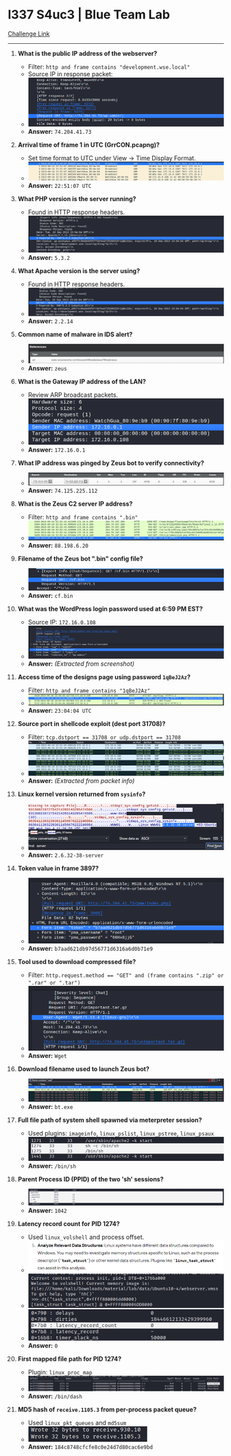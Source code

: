 # l337 S4uc3 | Blue Team Lab

[Challenge Link](https://cyberdefenders.org/blueteam-ctf-challenges/l337-s4uc3/)

---

1. **What is the public IP address of the webserver?**  
   - Filter: `http and frame contains "development.wse.local"`  
   - Source IP in response packet:  
   - ![Packet](./img/l337-S4uc3-1-3.png)  
   - **Answer:** `74.204.41.73`

2. **Arrival time of frame 1 in UTC (GrrCON.pcapng)?**  
   - Set time format to UTC under View → Time Display Format.  
   - ![Timestamp](./img/l337-S4uc3-2-1.png)  
   - **Answer:** `22:51:07 UTC`

3. **What PHP version is the server running?**  
   - Found in HTTP response headers.  
   - ![PHP Version](./img/l337-S4uc3-3-1.png)  
   - **Answer:** `5.3.2`

4. **What Apache version is the server using?**  
   - Found in HTTP response headers.  
   - ![Apache Version](./img/l337-S4uc3-4-1.png)  
   - **Answer:** `2.2.14`

5. **Common name of malware in IDS alert?**  
   - ![IDS Alert](./img/l337-S4uc3-5-1.png)  
   - **Answer:** `zeus`

6. **What is the Gateway IP address of the LAN?**  
   - Review ARP broadcast packets.  
   - ![Gateway](./img/l337-S4uc3-6-2.png)  
   - **Answer:** `172.16.0.1`

7. **What IP address was pinged by Zeus bot to verify connectivity?**  
   - ![Pinged IP](./img/l337-S4uc3-7-1.png)  
   - **Answer:** `74.125.225.112`

8. **What is the Zeus C2 server IP address?**  
   - Filter: `http and frame contains ".bin"`  
   - ![C2 IP](./img/l337-S4uc3-8-2.png)  
   - **Answer:** `88.198.6.20`

9. **Filename of the Zeus bot ".bin" config file?**  
   - ![Config File](./img/l337-S4uc3-9-1.png)  
   - **Answer:** `cf.bin`

10. **What was the WordPress login password used at 6:59 PM EST?**  
    - Source IP: `172.16.0.108`  
    - ![Password](./img/l337-S4uc3-10-2.png)  
    - **Answer:** *(Extracted from screenshot)*

11. **Access time of the designs page using password `1qBeJ2Az`?**  
    - Filter: `http and frame contains "1qBeJ2Az"`  
    - ![Access Time](./img/l337-S4uc3-11-2.png)  
    - **Answer:** `23:04:04 UTC`

12. **Source port in shellcode exploit (dest port 31708)?**  
    - Filter: `tcp.dstport == 31708 or udp.dstport == 31708`  
    - ![Shellcode Packet](./img/l337-S4uc3-12-1.png)  
    - **Answer:** *(Extracted from packet info)*

13. **Linux kernel version returned from `sysinfo`?**  
    - ![Kernel Info](./img/l337-S4uc3-13-2.png)  
    - **Answer:** `2.6.32-38-server`

14. **Token value in frame 3897?**  
    - ![Token](./img/l337-S4uc3-14-1.png)  
    - **Answer:** `b7aad621db97d56771d6316a6d0b71e9`

15. **Tool used to download compressed file?**  
    - Filter: `http.request.method == "GET" and (frame contains ".zip" or ".rar" or ".tar")`  
    - ![Tool](./img/l337-S4uc3-15-1.png)  
    - **Answer:** `Wget`

16. **Download filename used to launch Zeus bot?**  
    - ![Filename](./img/l337-S4uc3-16-1.png)  
    - **Answer:** `bt.exe`

17. **Full file path of system shell spawned via meterpreter session?**  
    - Used plugins: `imageinfo`, `linux_pslist`, `linux_pstree`, `linux_psaux`  
    - ![Shell Path](./img/l337-S4uc3-17-4.png)  
    - **Answer:** `/bin/sh`

18. **Parent Process ID (PPID) of the two 'sh' sessions?**  
    - ![PPID](./img/l337-S4uc3-18-1.png)  
    - **Answer:** `1042`

19. **Latency record count for PID 1274?**  
    - Used `linux_volshell` and process offset.  
    - ![Latency Record](./img/l337-S4uc3-19-1.png)  
    - ![Latency Record](./img/l337-S4uc3-19-2.png)  
    - ![Latency Record](./img/l337-S4uc3-19-3.png)  
    - **Answer:** `0`

20. **First mapped file path for PID 1274?**  
    - Plugin: `linux_proc_map`  
    - ![Mapped Path](./img/l337-S4uc3-20-2.png)  
    - **Answer:** `/bin/dash`

21. **MD5 hash of `receive.1105.3` from per-process packet queue?**  
    - Used `linux_pkt_queues` and `md5sum`  
    - ![MD5 Hash](./img/l337-S4uc3-21-1.png)  
    - **Answer:** `184c8748cfcfe8c0e24d7d80cac6e9bd`